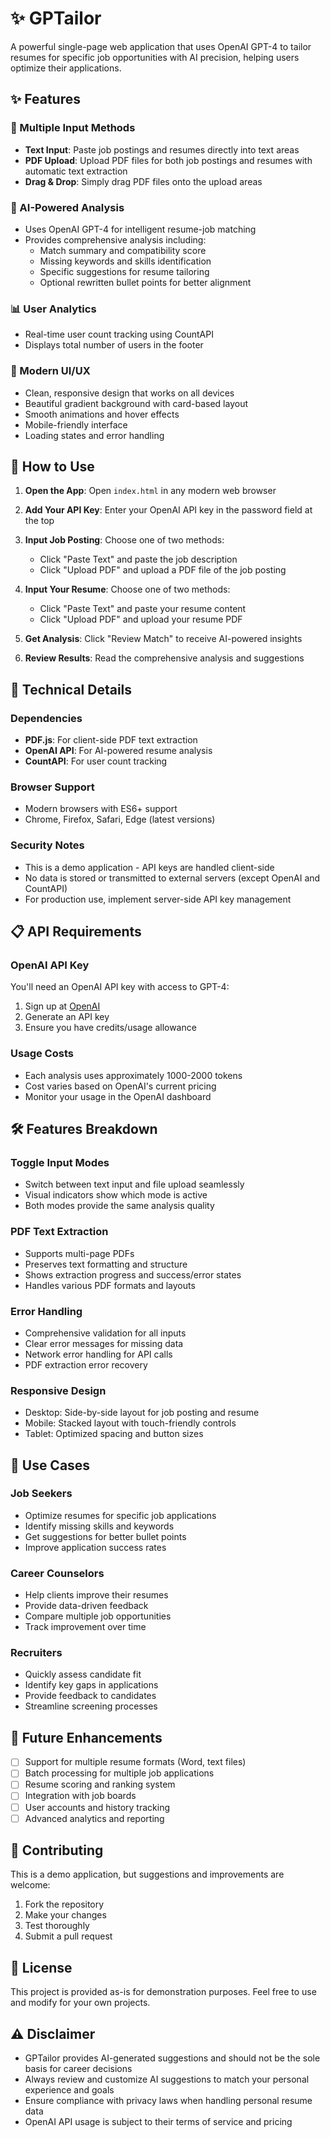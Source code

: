 # ✨ GPTailor

A powerful single-page web application that uses OpenAI GPT-4 to tailor resumes for specific job opportunities with AI precision, helping users optimize their applications.

## ✨ Features

### 📄 Multiple Input Methods
- **Text Input**: Paste job postings and resumes directly into text areas
- **PDF Upload**: Upload PDF files for both job postings and resumes with automatic text extraction
- **Drag & Drop**: Simply drag PDF files onto the upload areas

### 🤖 AI-Powered Analysis
- Uses OpenAI GPT-4 for intelligent resume-job matching
- Provides comprehensive analysis including:
  - Match summary and compatibility score
  - Missing keywords and skills identification
  - Specific suggestions for resume tailoring
  - Optional rewritten bullet points for better alignment

### 📊 User Analytics
- Real-time user count tracking using CountAPI
- Displays total number of users in the footer

### 🎨 Modern UI/UX
- Clean, responsive design that works on all devices
- Beautiful gradient background with card-based layout
- Smooth animations and hover effects
- Mobile-friendly interface
- Loading states and error handling

## 🚀 How to Use

1. **Open the App**: Open `index.html` in any modern web browser

2. **Add Your API Key**: Enter your OpenAI API key in the password field at the top

3. **Input Job Posting**: Choose one of two methods:
   - Click "Paste Text" and paste the job description
   - Click "Upload PDF" and upload a PDF file of the job posting

4. **Input Your Resume**: Choose one of two methods:
   - Click "Paste Text" and paste your resume content
   - Click "Upload PDF" and upload your resume PDF

5. **Get Analysis**: Click "Review Match" to receive AI-powered insights

6. **Review Results**: Read the comprehensive analysis and suggestions

## 🔧 Technical Details

### Dependencies
- **PDF.js**: For client-side PDF text extraction
- **OpenAI API**: For AI-powered resume analysis
- **CountAPI**: For user count tracking

### Browser Support
- Modern browsers with ES6+ support
- Chrome, Firefox, Safari, Edge (latest versions)

### Security Notes
- This is a demo application - API keys are handled client-side
- No data is stored or transmitted to external servers (except OpenAI and CountAPI)
- For production use, implement server-side API key management

## 📋 API Requirements

### OpenAI API Key
You'll need an OpenAI API key with access to GPT-4:
1. Sign up at [OpenAI](https://platform.openai.com/)
2. Generate an API key
3. Ensure you have credits/usage allowance

### Usage Costs
- Each analysis uses approximately 1000-2000 tokens
- Cost varies based on OpenAI's current pricing
- Monitor your usage in the OpenAI dashboard

## 🛠️ Features Breakdown

### Toggle Input Modes
- Switch between text input and file upload seamlessly
- Visual indicators show which mode is active
- Both modes provide the same analysis quality

### PDF Text Extraction
- Supports multi-page PDFs
- Preserves text formatting and structure
- Shows extraction progress and success/error states
- Handles various PDF formats and layouts

### Error Handling
- Comprehensive validation for all inputs
- Clear error messages for missing data
- Network error handling for API calls
- PDF extraction error recovery

### Responsive Design
- Desktop: Side-by-side layout for job posting and resume
- Mobile: Stacked layout with touch-friendly controls
- Tablet: Optimized spacing and button sizes

## 🎯 Use Cases

### Job Seekers
- Optimize resumes for specific job applications
- Identify missing skills and keywords
- Get suggestions for better bullet points
- Improve application success rates

### Career Counselors
- Help clients improve their resumes
- Provide data-driven feedback
- Compare multiple job opportunities
- Track improvement over time

### Recruiters
- Quickly assess candidate fit
- Identify key gaps in applications
- Provide feedback to candidates
- Streamline screening processes

## 🔄 Future Enhancements

- [ ] Support for multiple resume formats (Word, text files)
- [ ] Batch processing for multiple job applications
- [ ] Resume scoring and ranking system
- [ ] Integration with job boards
- [ ] User accounts and history tracking
- [ ] Advanced analytics and reporting

## 🤝 Contributing

This is a demo application, but suggestions and improvements are welcome:
1. Fork the repository
2. Make your changes
3. Test thoroughly
4. Submit a pull request

## 📄 License

This project is provided as-is for demonstration purposes. Feel free to use and modify for your own projects.

## ⚠️ Disclaimer

- GPTailor provides AI-generated suggestions and should not be the sole basis for career decisions
- Always review and customize AI suggestions to match your personal experience and goals
- Ensure compliance with privacy laws when handling personal resume data
- OpenAI API usage is subject to their terms of service and pricing 